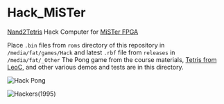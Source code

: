 # Hack_MiSTer
[Nand2Tetris](https://nand2tetris.org) Hack Computer for [MiSTer FPGA](https://github.com/mister-devel/main_mister/wiki)

Place `.bin` files from `roms` directory of this repository in `/media/fat/games/Hack` and latest `.rbf` file from `releases` in `/media/fat/_Other` The Pong game from the course materials, [Tetris from LeoC](https://github.com/leocassarani/tetris.jack), and other various demos and tests are in this directory. 

![Hack Pong](https://i.imgur.com/tg9rRGh.png)

![Hackers(1995)](https://media1.tenor.com/images/15488ac9f8ed06d8d14cef13c78e1771/tenor.gif)
